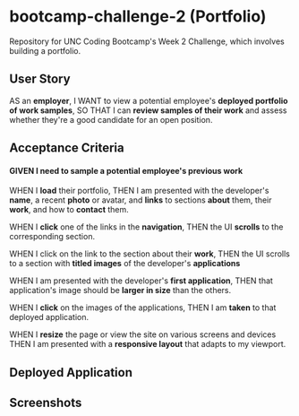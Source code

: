 # bootcamp-challenge-2 (Portfolio)
Repository for UNC Coding Bootcamp's Week 2 Challenge, which involves building a portfolio.

## User Story

AS an **employer**, I WANT to view a potential employee's **deployed portfolio of work samples**,
SO THAT I can **review samples of their work** and assess whether they're a good candidate for an open position.

## Acceptance Criteria

#### GIVEN I need to sample a potential employee's previous work

WHEN I **load** their portfolio, THEN I am presented with the developer's **name**, a recent **photo** or avatar, 
and **links** to sections **about** them, their **work**, and how to **contact** them.

WHEN I **click** one of the links in the **navigation**,
THEN the UI **scrolls** to the corresponding section.

WHEN I click on the link to the section about their **work**,
THEN the UI scrolls to a section with **titled images** of the developer's **applications**

WHEN I am presented with the developer's **first application**,
THEN that application's image should be **larger in size** than the others.

WHEN I **click** on the images of the applications,
THEN I am **taken** to that deployed application.

WHEN I **resize** the page or view the site on various screens and devices
THEN I am presented with a **responsive layout** that adapts to my viewport.

## Deployed Application

## Screenshots

